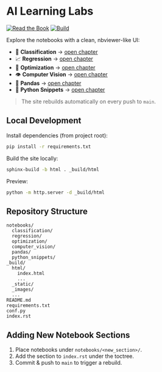 # AI Learning Labs

[![Read the Book](https://img.shields.io/badge/Read%20the%20Book-live-brightgreen.svg)](https://cornel05.github.io/cornel.ai/)
[![Build](https://github.com/cornel05/cornel.ai/actions/workflows/pages.yml/badge.svg)](https://github.com/cornel05/cornel.ai/actions)

Explore the notebooks with a clean, nbviewer-like UI:

- 📘 **Classification** → [open chapter](https://cornel05.github.io/cornel.ai/notebooks/classification/index.html)
- 📈 **Regression** → [open chapter](https://cornel05.github.io/cornel.ai/notebooks/regression/index.html)
- 🧮 **Optimization** → [open chapter](https://cornel05.github.io/cornel.ai/notebooks/optimization/index.html)
- 👁️ **Computer Vision** → [open chapter](https://cornel05.github.io/cornel.ai/notebooks/computer_vision/index.html)
- 🐼 **Pandas** → [open chapter](https://cornel05.github.io/cornel.ai/notebooks/pandas/index.html)
- 🐍 **Python Snippets** → [open chapter](https://cornel05.github.io/cornel.ai/notebooks/python_snippets/index.html)

> The site rebuilds automatically on every push to `main`.

## Local Development

Install dependencies (from project root):

```bash
pip install -r requirements.txt
```

Build the site locally:

```bash
sphinx-build -b html . _build/html
```

Preview:

```bash
python -m http.server -d _build/html
```

## Repository Structure

```
notebooks/
  classification/
  regression/
  optimization/
  computer_vision/
  pandas/
  python_snippets/
_build/
  html/
    index.html
    ...
  _static/
  _images/
  ...
README.md
requirements.txt
conf.py
index.rst
```

## Adding New Notebook Sections

1. Place notebooks under `notebooks/<new_section>/`.
2. Add the section to `index.rst` under the toctree.
3. Commit & push to `main` to trigger a rebuild.